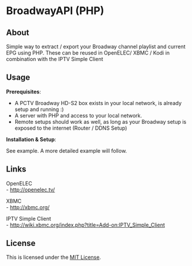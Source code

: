 
BroadwayAPI (PHP)
=====================================

About
-----

Simple way to extract / export your Broadway channel playlist and current EPG using PHP.
These can be reused in OpenELEC/ XBMC / Kodi in combination with the IPTV Simple Client

Usage
-----

**Prerequisites**:

- A PCTV Broadway HD-S2 box exists in your local network, is already setup and running :)
- A server with PHP and access to your local network. 
- Remote setups should work as well, as long as your Broadway setup is exposed to the internet (Router / DDNS Setup)

**Installation & Setup**:

See example. A more detailed example will follow.

Links
-----

OpenELEC 			
	- http://openelec.tv/
	
XBMC 				
	- http://xbmc.org/
	
IPTV Simple Client 	
	- http://wiki.xbmc.org/index.php?title=Add-on:IPTV_Simple_Client

License
-----------

This is licensed under the [MIT License](/LICENSE.txt).